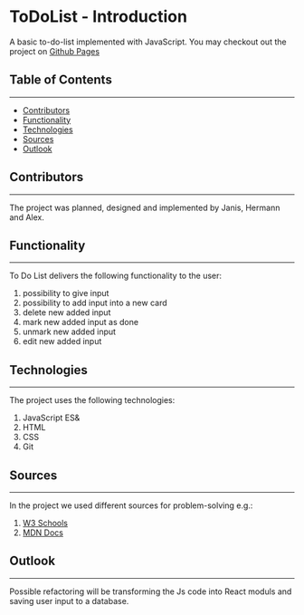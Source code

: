 # **ToDoList - Introduction**

A basic to-do-list implemented with JavaScript. You may checkout out the project on
 [Github Pages](https://olkhon.github.io/toDoList/)


## **Table of Contents**
---
* [Contributors](#Contributors)
* [Functionality](#Functionality)
* [Technologies](#Technologies)
* [Sources](#Sources)
* [Outlook](#Outlook)

## Contributors
---
The project was planned, designed and implemented by Janis, Hermann and Alex.

## Functionality
---
To Do List delivers the following functionality to the user:

1. possibility to give input
2. possibility to add input into a new card
3. delete new added input
4. mark new added input as done
5. unmark new added input
6. edit new added input

## Technologies
---
The project uses the following technologies:

1. JavaScript ES&
2. HTML
3. CSS
4. Git

## Sources
---
In the project we used different sources for problem-solving e.g.:

1. [W3 Schools](https://www.w3schools.com/howto/howto_js_todolist.asp)
2. [MDN Docs](https://developer.mozilla.org/en-US/)

## Outlook
---
Possible refactoring will be transforming the Js code into React moduls and saving
user input to a database.



